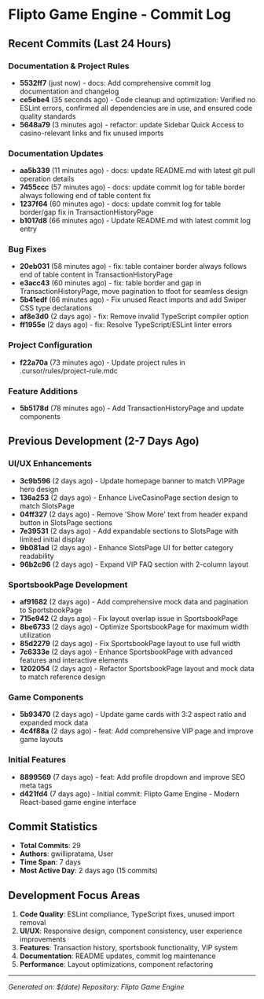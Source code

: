# Flipto Game Engine - Commit Log

## Recent Commits (Last 24 Hours)

### Documentation & Project Rules
- **5532ff7** (just now) - docs: Add comprehensive commit log documentation and changelog
- **ce5ebe4** (35 seconds ago) - Code cleanup and optimization: Verified no ESLint errors, confirmed all dependencies are in use, and ensured code quality standards
- **5648a79** (3 minutes ago) - refactor: update Sidebar Quick Access to casino-relevant links and fix unused imports

### Documentation Updates
- **aa5b339** (11 minutes ago) - docs: update README.md with latest git pull operation details
- **7455ccc** (57 minutes ago) - docs: update commit log for table border always following end of table content fix
- **1237f64** (60 minutes ago) - docs: update commit log for table border/gap fix in TransactionHistoryPage
- **b1017d8** (66 minutes ago) - Update README.md with latest commit log entry

### Bug Fixes
- **20eb031** (58 minutes ago) - fix: table container border always follows end of table content in TransactionHistoryPage
- **e3acc43** (60 minutes ago) - fix: table border and gap in TransactionHistoryPage, move pagination to tfoot for seamless design
- **5b41edf** (66 minutes ago) - Fix unused React imports and add Swiper CSS type declarations
- **af8e3d0** (2 days ago) - fix: Remove invalid TypeScript compiler option
- **ff1955e** (2 days ago) - fix: Resolve TypeScript/ESLint linter errors

### Project Configuration
- **f22a70a** (73 minutes ago) - Update project rules in .cursor/rules/project-rule.mdc

### Feature Additions
- **5b5178d** (78 minutes ago) - Add TransactionHistoryPage and update components

## Previous Development (2-7 Days Ago)

### UI/UX Enhancements
- **3c9b596** (2 days ago) - Update homepage banner to match VIPPage hero design
- **136a253** (2 days ago) - Enhance LiveCasinoPage section design to match SlotsPage
- **04ff327** (2 days ago) - Remove 'Show More' text from header expand button in SlotsPage sections
- **7e39531** (2 days ago) - Add expandable sections to SlotsPage with limited initial display
- **9b081ad** (2 days ago) - Enhance SlotsPage UI for better category readability
- **96b2c96** (2 days ago) - Expand VIP FAQ section with 2-column layout

### SportsbookPage Development
- **af91682** (2 days ago) - Add comprehensive mock data and pagination to SportsbookPage
- **715e942** (2 days ago) - Fix layout overlap issue in SportsbookPage
- **8be6733** (2 days ago) - Optimize SportsbookPage for maximum width utilization
- **85d2279** (2 days ago) - Fix SportsbookPage layout to use full width
- **7c6333e** (2 days ago) - Enhance SportsbookPage with advanced features and interactive elements
- **1202054** (2 days ago) - Refactor SportsbookPage layout and mock data to match reference design

### Game Components
- **5b93470** (2 days ago) - Update game cards with 3:2 aspect ratio and expanded mock data
- **4c4f88a** (2 days ago) - feat: Add comprehensive VIP page and improve game layouts

### Initial Features
- **8899569** (7 days ago) - feat: Add profile dropdown and improve SEO meta tags
- **d421fd4** (7 days ago) - Initial commit: Flipto Game Engine - Modern React-based game engine interface

## Commit Statistics

- **Total Commits**: 29
- **Authors**: gwillipratama, User
- **Time Span**: 7 days
- **Most Active Day**: 2 days ago (15 commits)

## Development Focus Areas

1. **Code Quality**: ESLint compliance, TypeScript fixes, unused import removal
2. **UI/UX**: Responsive design, component consistency, user experience improvements
3. **Features**: Transaction history, sportsbook functionality, VIP system
4. **Documentation**: README updates, commit log maintenance
5. **Performance**: Layout optimizations, component refactoring

---
*Generated on: $(date)*
*Repository: Flipto Game Engine*